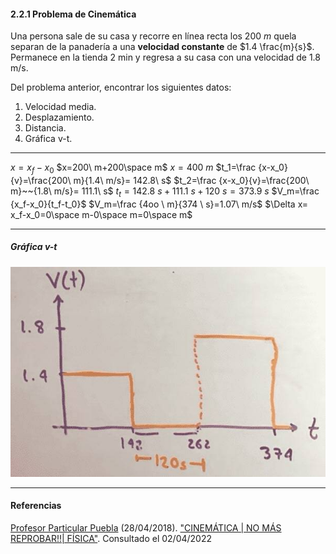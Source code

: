 #### 2.2.1 Problema de Cinemática

Una persona sale de su casa y recorre en línea recta los $200\ m$ quela separan de la panadería a una **velocidad constante** de $1.4 \frac{m}{s}$. Permanece en la tienda 2 min y regresa a su casa con una velocidad de 1.8 m/s.

Del problema anterior, encontrar los siguientes datos:

1. Velocidad media.
2. Desplazamiento.
3. Distancia.
4. Gráfica v-t.

---
$x=x_f-x_0$
$x=200\ m+200\space m$
$x=400\ m$
$t_1=\frac {x-x_0}{v}=\frac{200\ m}{1.4\ m/s}= 142.8\ s$
$t_2=\frac {x-x_0}{v}=\frac{200\ m}~~{1.8\ m/s}= 111.1\ s$
$t_t=142.8\ s+111.1\ s+120\ s = 373.9\ s$
$V_m=\frac {x_f-x_0}{t_f-t_0}$
$V_m=\frac {4oo \ m}{374 \ s}=1.07\ m/s$
$\Delta x= x_f-x_0=0\space m-0\space m=0\space m$

---
##### Gráfica v-t

![350](-Primero/Fundamentos%20de%20Física/Homework/Video%20Notes/2.%20Mecánica/2.%20Primera%20ley%20de%20Newton/Attachments/2.2.1-Problema-de-Cinemática.jpeg)

---
#### Referencias

[Profesor Particular Puebla](https://www.youtube.com/channel/UCU-l6zhmF7piM601VI12W9w) (28/04/2018). ["CINEMÁTICA | NO MÁS REPROBAR!!| FÍSICA"](https://www.youtube.com/watch?v=VhrkVk5tYFU). Consultado el 02/04/2022
